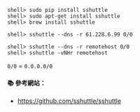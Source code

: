 ```
shell> sudo pip install sshuttle
shell> sudo apt-get install sshuttle
shell> brew install sshuttle

shell> sshuttle --dns -r 61.228.6.99 0/0

shell> sshuttle --dns -r remotehost 0/0
shell> sshuttle -vNHr remotehost
```

`0/0` = `0.0.0.0/0`
#### :books: 參考網站：
- https://github.com/sshuttle/sshuttle

